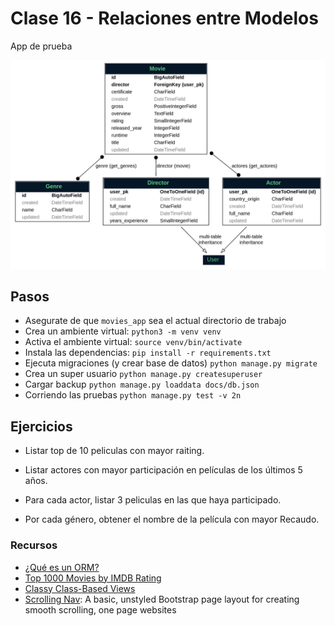 # Clase 16 - Relaciones entre Modelos

App de prueba

![model_db.png](docs%2Fmodel_db.png)

## Pasos

- Asegurate de que `movies_app` sea el actual directorio de trabajo 
- Crea un ambiente virtual: `python3 -m venv venv`
- Activa el ambiente virtual: `source venv/bin/activate`
- Instala las dependencias: `pip install -r requirements.txt`
- Ejecuta migraciones (y crear base de datos) `python manage.py migrate`
- Crea un super usuario `python manage.py createsuperuser`
- Cargar backup `python manage.py loaddata docs/db.json`
- Corriendo las pruebas `python manage.py test -v 2n`


## Ejercicios

- Listar top de 10 peliculas con mayor raiting.

- Listar actores con mayor participación en películas de los últimos 5 años.

- Para cada actor, listar 3 peliculas en las que haya participado.

- Por cada género, obtener el nombre de la película con mayor Recaudo. 


### Recursos

- [¿Qué es un ORM?](https://codigofacilito.com/articulos/orm-explicacion) 
- [Top 1000 Movies by IMDB Rating](https://www.kaggle.com/datasets/harshitshankhdhar/imdb-dataset-of-top-1000-movies-and-tv-shows)
- [Classy Class-Based Views](https://ccbv.co.uk/)
- [Scrolling Nav](https://startbootstrap.com/template/scrolling-nav): A basic, unstyled Bootstrap page layout for creating smooth scrolling, one page websites
